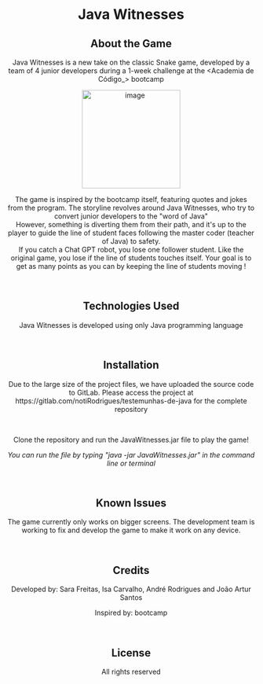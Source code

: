 
 <div align="center">
  <h1>Java Witnesses</h1>

  <h2>About the Game</h2>

  <p>Java Witnesses is a new take on the classic Snake game, developed by a team of 4 junior developers during a 1-week challenge at the &lt;Academia de Código_&gt; bootcamp</p>
    
  <img src="https://user-images.githubusercontent.com/105666041/234150474-01ffd72e-3e01-4afd-bd42-f64a2926cf96.png" alt="image" style="display:block; margin:0 auto; height:200px">

  <p>The game is inspired by the bootcamp itself, featuring quotes and jokes from the program. The storyline revolves around Java Witnesses, who try to convert junior developers to the "word of Java" <br>However, something is diverting them from their path, and it's up to the player to guide the line of student faces following the master coder (teacher of Java) to safety. 
  <br>If you catch a Chat GPT robot, you lose one follower student. Like the original game, you lose if the line of students touches itself. Your goal is to get as many points as you can by keeping the line of students moving !</p>
<br>
  <h2>Technologies Used</h2>
  <p>Java Witnesses is developed using only Java programming language</p>
<br>
  <h2>Installation</h2>
  <p>Due to the large size of the project files, we have uploaded the source code to GitLab. Please access the project at https://gitlab.com/notiRodrigues/testemunhas-de-java for the complete repository</p>
  <br>
  <p>Clone the repository and run the JavaWitnesses.jar file to play the game!</p>
  <p><em>You can run the file by typing "java -jar JavaWitnesses.jar" in the command line or terminal</em></p>
<br>
  <h2>Known Issues</h2>
  <p>The game currently only works on bigger screens. The development team is working to fix and develop the game to make it work on any device.</p>
<br>
  <h2>Credits</h2>
  <p>Developed by: Sara Freitas, Isa Carvalho, André Rodrigues and João Artur Santos</p>
  <p>Inspired by: <Academia de Código_> bootcamp</p>
<br>
  <h2>License</h2>
  <p>All rights reserved</p>
</div>
